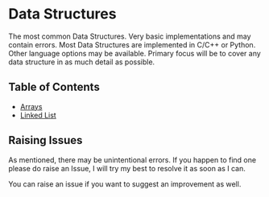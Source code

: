 # Data Structures

The most common Data Structures. Very basic implementations and may contain errors. Most Data Structures are implemented in C/C++ or Python. Other language options may be available. Primary focus will be to cover any data structure in as much detail as possible.

## Table of Contents
* [Arrays](./content/arrays)
* [Linked List](./content/linked_list)

## Raising Issues
As mentioned, there may be unintentional errors. If you happen to find one please do raise an Issue, I will try my best to resolve it as soon as I can.

You can raise an issue if you want to suggest an improvement as well.
